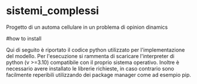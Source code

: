 # sistemi_complessi

Progetto di un automa cellulare in un problema di opinion dinamics

#how to install

Qui di seguito è riportato il codice python utilizzato per l'implementazione del modello. Per l'esecuzione si rammenta di scaricare l'interpreter di python (v >=3.10) compatibile con il proprio sistema operativo. Inoltre è necessario avere installato le librerie richieste, in caso contrario sono facilmente reperibili utilizzando dei package manager come ad esempio pip.
